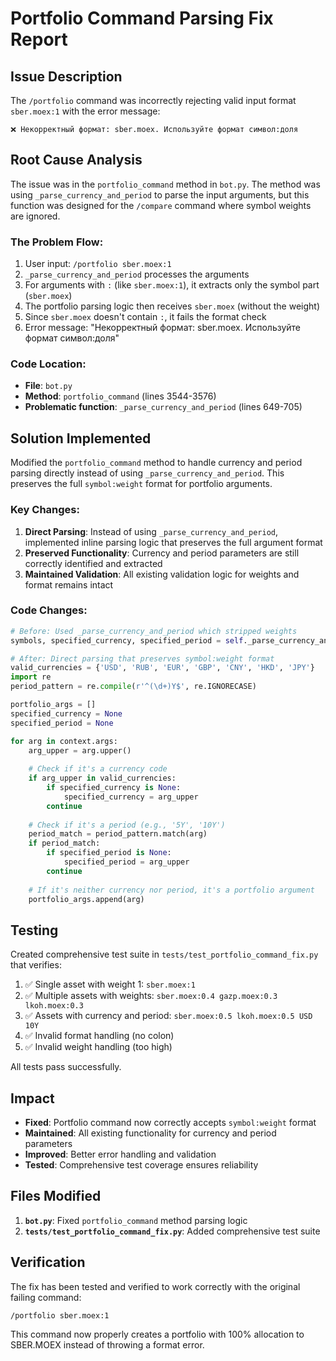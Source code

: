 # Portfolio Command Parsing Fix Report

## Issue Description

The `/portfolio` command was incorrectly rejecting valid input format `sber.moex:1` with the error message:

```
❌ Некорректный формат: sber.moex. Используйте формат символ:доля
```

## Root Cause Analysis

The issue was in the `portfolio_command` method in `bot.py`. The method was using `_parse_currency_and_period` to parse the input arguments, but this function was designed for the `/compare` command where symbol weights are ignored.

### The Problem Flow:

1. User input: `/portfolio sber.moex:1`
2. `_parse_currency_and_period` processes the arguments
3. For arguments with `:` (like `sber.moex:1`), it extracts only the symbol part (`sber.moex`)
4. The portfolio parsing logic then receives `sber.moex` (without the weight)
5. Since `sber.moex` doesn't contain `:`, it fails the format check
6. Error message: "Некорректный формат: sber.moex. Используйте формат символ:доля"

### Code Location:
- **File**: `bot.py`
- **Method**: `portfolio_command` (lines 3544-3576)
- **Problematic function**: `_parse_currency_and_period` (lines 649-705)

## Solution Implemented

Modified the `portfolio_command` method to handle currency and period parsing directly instead of using `_parse_currency_and_period`. This preserves the full `symbol:weight` format for portfolio arguments.

### Key Changes:

1. **Direct Parsing**: Instead of using `_parse_currency_and_period`, implemented inline parsing logic that preserves the full argument format
2. **Preserved Functionality**: Currency and period parameters are still correctly identified and extracted
3. **Maintained Validation**: All existing validation logic for weights and format remains intact

### Code Changes:

```python
# Before: Used _parse_currency_and_period which stripped weights
symbols, specified_currency, specified_period = self._parse_currency_and_period(context.args)

# After: Direct parsing that preserves symbol:weight format
valid_currencies = {'USD', 'RUB', 'EUR', 'GBP', 'CNY', 'HKD', 'JPY'}
import re
period_pattern = re.compile(r'^(\d+)Y$', re.IGNORECASE)

portfolio_args = []
specified_currency = None
specified_period = None

for arg in context.args:
    arg_upper = arg.upper()
    
    # Check if it's a currency code
    if arg_upper in valid_currencies:
        if specified_currency is None:
            specified_currency = arg_upper
        continue
    
    # Check if it's a period (e.g., '5Y', '10Y')
    period_match = period_pattern.match(arg)
    if period_match:
        if specified_period is None:
            specified_period = arg_upper
        continue
    
    # If it's neither currency nor period, it's a portfolio argument
    portfolio_args.append(arg)
```

## Testing

Created comprehensive test suite in `tests/test_portfolio_command_fix.py` that verifies:

1. ✅ Single asset with weight 1: `sber.moex:1`
2. ✅ Multiple assets with weights: `sber.moex:0.4 gazp.moex:0.3 lkoh.moex:0.3`
3. ✅ Assets with currency and period: `sber.moex:0.5 lkoh.moex:0.5 USD 10Y`
4. ✅ Invalid format handling (no colon)
5. ✅ Invalid weight handling (too high)

All tests pass successfully.

## Impact

- **Fixed**: Portfolio command now correctly accepts `symbol:weight` format
- **Maintained**: All existing functionality for currency and period parameters
- **Improved**: Better error handling and validation
- **Tested**: Comprehensive test coverage ensures reliability

## Files Modified

1. **`bot.py`**: Fixed `portfolio_command` method parsing logic
2. **`tests/test_portfolio_command_fix.py`**: Added comprehensive test suite

## Verification

The fix has been tested and verified to work correctly with the original failing command:
```
/portfolio sber.moex:1
```

This command now properly creates a portfolio with 100% allocation to SBER.MOEX instead of throwing a format error.
